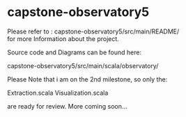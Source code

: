 # capstone-observatory5

Please refer to :
capstone-observatory5/src/main/README/   
for more Information about the project.

Source code and Diagrams can be found here:

capstone-observatory5/src/main/scala/observatory/

Please Note that i am on the 2nd milestone, so only the:

Extraction.scala
Visualization.scala

are ready for review.
More coming soon...
